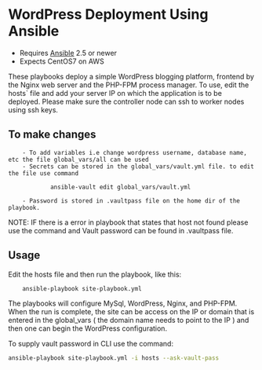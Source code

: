 # WordPress Deployment Using Ansible 

- Requires [Ansible]( https://www.ansible.com/ ) 2.5 or newer
- Expects CentOS7 on AWS


These playbooks deploy a simple WordPress blogging platform, frontend by the Nginx web server and the
PHP-FPM process manager. To use, edit the hosts` file and add your server IP on which the application is to be deployed.
Please make sure the controller node can ssh to worker nodes using ssh keys.

## To make changes
        - To add variables i.e change wordpress username, database name, etc the file global_vars/all can be used
        - Secrets can be stored in the global_vars/vault.yml file. to edit the file use command 

  				ansible-vault edit global_vars/vault.yml

        - Password is stored in .vaultpass file on the home dir of the playbook.

NOTE: IF there is a error in playbook that states that host not found please use the command and Vault password can be found in .vaultpass file.

## Usage

Edit the hosts file and then run the playbook, like this:
```bash
	ansible-playbook site-playbook.yml
```
The playbooks will configure MySql, WordPress, Nginx, and PHP-FPM. When the run
is complete, the site can be access on the IP or domain that is entered in the global_vars ( the domain name needs to point to the IP ) and then one can begin the WordPress configuration.


To supply vault password in CLI use the command:

```bash
ansible-playbook site-playbook.yml -i hosts --ask-vault-pass

```
	
